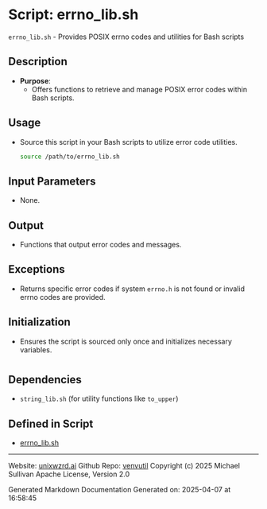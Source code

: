 # Script: errno_lib.sh
`errno_lib.sh` - Provides POSIX errno codes and utilities for Bash scripts
## Description
- **Purpose**:
  - Offers functions to retrieve and manage POSIX error codes within Bash scripts.
## Usage
  - Source this script in your Bash scripts to utilize error code utilities.
    ```bash
    source /path/to/errno_lib.sh
    ```
## Input Parameters
  - None.
## Output
  - Functions that output error codes and messages.
## Exceptions
  - Returns specific error codes if system `errno.h` is not found or invalid errno codes are provided.
## Initialization
  - Ensures the script is sourced only once and initializes necessary variables.
#
## Dependencies
- `string_lib.sh` (for utility functions like `to_upper`)



## Defined in Script

* [errno_lib.sh](../errno_lib_sh.md)
---

Website: [unixwzrd.ai](https://unixwzrd.ai)
Github Repo: [venvutil](https://github.com/unixwzrd/venvutil)
Copyright (c) 2025 Michael Sullivan
Apache License, Version 2.0

Generated Markdown Documentation
Generated on: 2025-04-07 at 16:58:45
